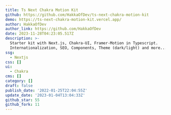 ```yaml
---
title: Ts Next Chakra Motion Kit
github: https://github.com/HakkaOfDev/ts-next-chakra-motion-kit
demo: https://ts-next-chakra-motion-kit.vercel.app/
author: HakkaOfDev
author_link: https://github.com/HakkaOfDev
date: 2023-11-28T04:23:05.517Z
description: >-
  Starter kit with Next.js, Chakra-UI, Framer-Motion in Typescript.
  Internationalization, SEO, Components, Theme (dark/light) and more...
ssg:
  - Nextjs
css: []
ui:
  - Chakra
cms: []
category: []
draft: false
publish_date: '2022-01-25T22:04:55Z'
update_date: '2023-01-04T13:04:33Z'
github_star: 55
github_fork: 11
---
```

